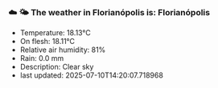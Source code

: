 ### ☁️ 🌤️  The weather in Florianópolis is: Florianópolis

- Temperature: 18.13°C
- On flesh: 18.11°C
- Relative air humidity: 81%
- Rain: 0.0 mm
- Description: Clear sky
- last updated: 2025-07-10T14:20:07.718968
